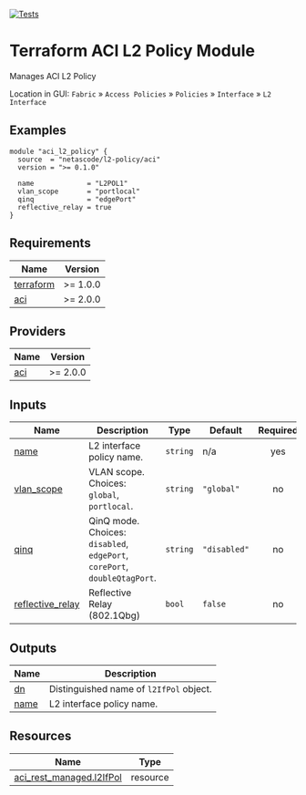 <!-- BEGIN_TF_DOCS -->
[![Tests](https://github.com/netascode/terraform-aci-l2-policy/actions/workflows/test.yml/badge.svg)](https://github.com/netascode/terraform-aci-l2-policy/actions/workflows/test.yml)

# Terraform ACI L2 Policy Module

Manages ACI L2 Policy

Location in GUI:
`Fabric` » `Access Policies` » `Policies` » `Interface` » `L2 Interface`

## Examples

```hcl
module "aci_l2_policy" {
  source  = "netascode/l2-policy/aci"
  version = ">= 0.1.0"

  name             = "L2POL1"
  vlan_scope       = "portlocal"
  qinq             = "edgePort"
  reflective_relay = true
}
```

## Requirements

| Name | Version |
|------|---------|
| <a name="requirement_terraform"></a> [terraform](#requirement\_terraform) | >= 1.0.0 |
| <a name="requirement_aci"></a> [aci](#requirement\_aci) | >= 2.0.0 |

## Providers

| Name | Version |
|------|---------|
| <a name="provider_aci"></a> [aci](#provider\_aci) | >= 2.0.0 |

## Inputs

| Name | Description | Type | Default | Required |
|------|-------------|------|---------|:--------:|
| <a name="input_name"></a> [name](#input\_name) | L2 interface policy name. | `string` | n/a | yes |
| <a name="input_vlan_scope"></a> [vlan\_scope](#input\_vlan\_scope) | VLAN scope. Choices: `global`, `portlocal`. | `string` | `"global"` | no |
| <a name="input_qinq"></a> [qinq](#input\_qinq) | QinQ mode. Choices: `disabled`, `edgePort`, `corePort`, `doubleQtagPort`. | `string` | `"disabled"` | no |
| <a name="input_reflective_relay"></a> [reflective\_relay](#input\_reflective\_relay) | Reflective Relay (802.1Qbg) | `bool` | `false` | no |

## Outputs

| Name | Description |
|------|-------------|
| <a name="output_dn"></a> [dn](#output\_dn) | Distinguished name of `l2IfPol` object. |
| <a name="output_name"></a> [name](#output\_name) | L2 interface policy name. |

## Resources

| Name | Type |
|------|------|
| [aci_rest_managed.l2IfPol](https://registry.terraform.io/providers/CiscoDevNet/aci/latest/docs/resources/rest_managed) | resource |
<!-- END_TF_DOCS -->
